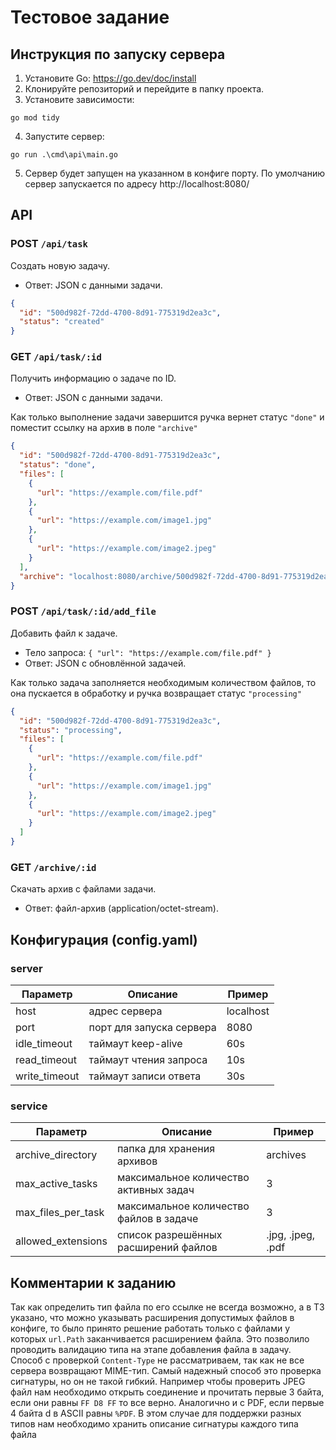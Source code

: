 # Тестовое задание

## Инструкция по запуску сервера

1. Установите Go: https://go.dev/doc/install
2. Клонируйте репозиторий и перейдите в папку проекта.
3. Установите зависимости:
```
go mod tidy
```
4. Запустите сервер:
```
go run .\cmd\api\main.go
```
5. Сервер будет запущен на указанном в конфиге порту. По умолчанию сервер запускается по адресу http://localhost:8080/

## API

### POST `/api/task`
Создать новую задачу.
- Ответ: JSON с данными задачи.
```json
{
  "id": "500d982f-72dd-4700-8d91-775319d2ea3c",
  "status": "created"
}
```

### GET `/api/task/:id`
Получить информацию о задаче по ID.
- Ответ: JSON с данными задачи.

Как только выполнение задачи завершится ручка вернет статус `"done"` и поместит ссылку на архив в поле `"archive"`
```json
{
  "id": "500d982f-72dd-4700-8d91-775319d2ea3c",
  "status": "done",
  "files": [
    {
      "url": "https://example.com/file.pdf"
    },
    {
      "url": "https://example.com/image1.jpg"
    },
    {
      "url": "https://example.com/image2.jpeg"
    }
  ],
  "archive": "localhost:8080/archive/500d982f-72dd-4700-8d91-775319d2ea3c"
}
```

### POST `/api/task/:id/add_file`
Добавить файл к задаче.
- Тело запроса: `{ "url": "https://example.com/file.pdf" }`
- Ответ: JSON с обновлённой задачей. 

Как только задача заполняется необходимым количеством файлов, то она пускается в обработку и ручка возвращает статус `"processing"`
```json
{
  "id": "500d982f-72dd-4700-8d91-775319d2ea3c",
  "status": "processing",
  "files": [
    {
      "url": "https://example.com/file.pdf"
    },
    {
      "url": "https://example.com/image1.jpg"
    },
    {
      "url": "https://example.com/image2.jpeg"
    }
  ]
}
```

### GET `/archive/:id`
Скачать архив с файлами задачи.
- Ответ: файл-архив (application/octet-stream).

## Конфигурация (config.yaml)

### server

| Параметр      | Описание                        | Пример     |
|---------------|---------------------------------|------------|
| host          | адрес сервера                   | localhost  |
| port          | порт для запуска сервера        | 8080       |
| idle_timeout  | таймаут keep-alive              | 60s        |
| read_timeout  | таймаут чтения запроса          | 10s        |
| write_timeout | таймаут записи ответа           | 30s        |

### service

| Параметр           | Описание                                  | Пример                |
|--------------------|-------------------------------------------|-----------------------|
| archive_directory  | папка для хранения архивов                | archives              |
| max_active_tasks   | максимальное количество активных задач    | 3                     |
| max_files_per_task | максимальное количество файлов в задаче   | 3                     |
| allowed_extensions | список разрешённых расширений файлов      | .jpg, .jpeg, .pdf     |


## Комментарии к заданию

Так как определить тип файла по его ссылке не всегда возможно, а в ТЗ указано, что можно указывать расширения допустимых файлов в конфиге, то было принято решение работать только с файлами у которых `url.Path` заканчивается расширением файла. Это позволило проводить валидацию типа на этапе добавления файла в задачу. Способ с проверкой `Content-Type` не рассматриваем, так как не все сервера возвращают MIME-тип. Самый надежный способ это проверка сигнатуры, но он не такой гибкий. Например чтобы проверить JPEG файл нам необходимо открыть соединение и прочитать первые 3 байта, если они равны `FF D8 FF` то все верно. Аналогично и с PDF, если первые 4 байта d в ASCII равны `%PDF`. В этом случае для поддержки разных типов нам необходимо хранить описание сигнатуры каждого типа файла